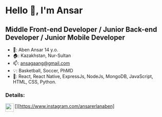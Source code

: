 # Hello 👋, I'm Ansar
## Middle Front-end Developer / Junior Back-end Developer / Junior Mobile Developer

- 👨: Aben Ansar 14 y.o.
- 🏠: Kazakhstan, Nur-Sultan
- 📫: ansagaang@gmail.com
- 💡: Basketball, Soccer, PhMD
- 🔑: React, React Native, ExpressJs, NodeJs, MongoDB, JavaScript, HTML, CSS, Python.

### Details:
[<img align="left" width="26px" src="https://upload.wikimedia.org/wikipedia/commons/thumb/a/a5/Instagram_icon.png/1024px-Instagram_icon.png" />][https://www.instagram.com/ansarerlanaben]
